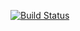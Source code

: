 [![Build Status](https://travis-ci.org/mardaren/myDemoApp.svg?branch=master)](https://travis-ci.org/mardaren/myDemoApp)
